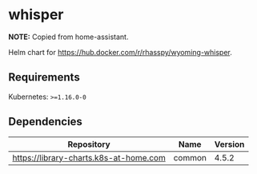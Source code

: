 # whisper

**NOTE:** Copied from home-assistant.

Helm chart for https://hub.docker.com/r/rhasspy/wyoming-whisper.

## Requirements

Kubernetes: `>=1.16.0-0`

## Dependencies

| Repository | Name | Version |
|------------|------|---------|
| https://library-charts.k8s-at-home.com | common | 4.5.2 |
